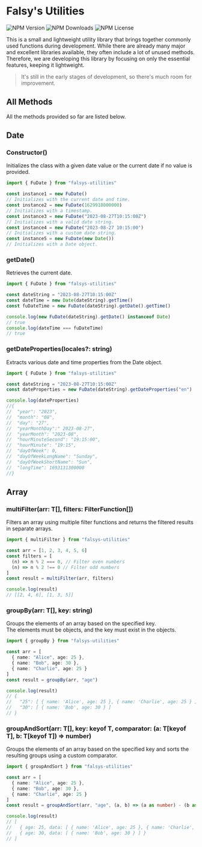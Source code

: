 # Falsy's Utilities

![NPM Version](https://img.shields.io/npm/v/falsys-utilities?color=%23F38D9B) ![NPM Downloads](https://img.shields.io/npm/dm/falsys-utilities?color=%23F4D94E) ![NPM License](https://img.shields.io/npm/l/falsys-utilities?color=%23BEA6F9)

This is a small and lightweight utility library that brings together commonly used functions during development. While there are already many major and excellent libraries available, they often include a lot of unused methods. Therefore, we are developing this library by focusing on only the essential features, keeping it lightweight.

> It's still in the early stages of development, so there's much room for improvement.

## All Methods

All the methods provided so far are listed below.

## Date

### Constructor()

Initializes the class with a given date value or the current date if no value is provided.

```ts
import { FuDate } from "falsys-utilities"

const instance1 = new FuDate()
// Initializes with the current date and time.
const instance2 = new FuDate(1629918000000)
// Initializes with a timestamp.
const instance3 = new FuDate("2023-08-27T10:15:00Z")
// Initializes with a valid date string.
const instance4 = new FuDate("2023-08-27 10:15:00")
// Initializes with a custom date string.
const instance5 = new FuDate(new Date())
// Initializes with a Date object.
```

### getDate()

Retrieves the current date.

```ts
import { FuDate } from "falsys-utilities"

const dateString = "2023-08-27T10:15:00Z"
const dateTime = new Date(dateString).getTime()
const fuDateTime = new FuDate(dateString).getDate().getTime()

console.log(new FuDate(dateString).getDate() instanceof Date)
// true
console.log(dateTime === fuDateTime)
// true
```

### getDateProperties(locales?: string)

Extracts various date and time properties from the Date object.

```ts
import { FuDate } from "falsys-utilities"

const dateString = "2023-08-27T10:15:00Z"
const dateProperties = new FuDate(dateString).getDateProperties("en")

console.log(dateProperties)
//{
//  "year": "2023",
//  "month": "08",
//  "day": "27",
//  "yearMonthDay":" 2023-08-27",
//  "yearMonth": "2023-08",
//  "hourMinuteSecond": "19:15:00",
//  "hourMinute": "19:15",
//  "dayOfWeek": 0,
//  "dayOfWeekLongName": "Sunday",
//  "dayOfWeekShortName": "Sun",
//  "longTime": 1693131300000
//}
```

## Array

### multiFilter<T>(arr: T[], filters: FilterFunction<T>[])

Filters an array using multiple filter functions and returns the filtered results in separate arrays.

```ts
import { multiFilter } from "falsys-utilities"

const arr = [1, 2, 3, 4, 5, 6]
const filters = [
  (n) => n % 2 === 0, // Filter even numbers
  (n) => n % 2 !== 0 // Filter odd numbers
]
const result = multiFilter(arr, filters)

console.log(result)
// [[2, 4, 6], [1, 3, 5]]
```

### groupBy<T extends object>(arr: T[], key: string)

Groups the elements of an array based on the specified key.  
The elements must be objects, and the key must exist in the objects.

```ts
import { groupBy } from "falsys-utilities"

const arr = [
  { name: "Alice", age: 25 },
  { name: "Bob", age: 30 },
  { name: "Charlie", age: 25 }
]
const result = groupBy(arr, "age")

console.log(result)
// {
//   "25": [ { name: 'Alice', age: 25 }, { name: 'Charlie', age: 25 } ],
//   "30": [ { name: 'Bob', age: 30 } ]
// }
```

### groupAndSort<T extends object>(arr: T[], key: keyof T, comparator: (a: T[keyof T], b: T[keyof T]) => number)

Groups the elements of an array based on the specified key and sorts the resulting groups using a custom comparator.

```ts
import { groupAndSort } from "falsys-utilities"

const arr = [
  { name: "Alice", age: 25 },
  { name: "Bob", age: 30 },
  { name: "Charlie", age: 25 }
]
const result = groupAndSort(arr, "age", (a, b) => (a as number) - (b as number))

console.log(result)
// [
//   { age: 25, data: [ { name: 'Alice', age: 25 }, { name: 'Charlie', age: 25 } ] },
//   { age: 30, data: [ { name: 'Bob', age: 30 } ] }
// ]
```
